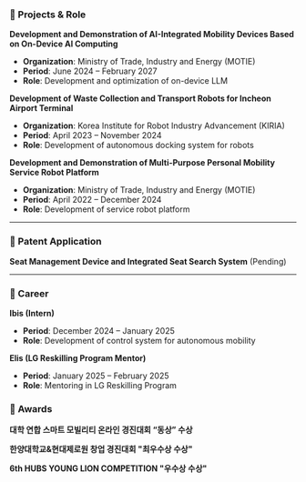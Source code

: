 ### 📌 Projects & Role
**Development and Demonstration of AI-Integrated Mobility Devices Based on On-Device AI Computing**
- **Organization**: Ministry of Trade, Industry and Energy (MOTIE)  
- **Period**: June 2024 – February 2027  
- **Role**: Development and optimization of on-device LLM  


**Development of Waste Collection and Transport Robots for Incheon Airport Terminal**
- **Organization**: Korea Institute for Robot Industry Advancement (KIRIA)  
- **Period**: April 2023 – November 2024  
- **Role**: Development of autonomous docking system for robots  

**Development and Demonstration of Multi-Purpose Personal Mobility Service Robot Platform**
- **Organization**: Ministry of Trade, Industry and Energy (MOTIE)  
- **Period**: April 2022 – December 2024  
- **Role**: Development of service robot platform  

---

### 📌 Patent Application
**Seat Management Device and Integrated Seat Search System** (Pending)  

---

### 📌 Career
**Ibis (Intern)**
- **Period**: December 2024 – January 2025  
- **Role**: Development of control system for autonomous mobility  

**Elis (LG Reskilling Program Mentor)**
- **Period**: January 2025 – February 2025  
- **Role**: Mentoring in LG Reskilling Program

### 📌 Awards
**대학 연합 스마트 모빌리티 온라인 경진대회 “동상” 수상**

**한양대학교&현대제로원 창업 경진대회 "최우수상 수상"**

**6th HUBS YOUNG LION COMPETITION "우수상 수상"**
